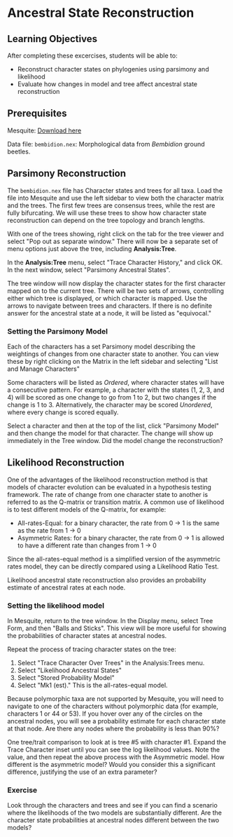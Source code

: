 # Ancestral State Reconstruction

## Learning Objectives
After completing these excercises, students will be able to:

* Reconstruct character states on phylogenies using parsimony and likelihood
* Evaluate how changes in model and tree affect ancestral state reconstruction


## Prerequisites 

Mesquite: [Download here](https://github.com/MesquiteProject/MesquiteCore/releases)

Data file: `bembidion.nex`: Morphological data from *Bembidion* ground beetles.

## Parsimony Reconstruction

The `bembidion.nex` file has Character states and trees for all taxa. Load the file into Mesquite and use the left sidebar to view both the character matrix and the trees. The first few trees are consensus trees, while the rest are fully bifurcating. We will use these trees to show how character state reconstruction can depend on the tree topology and branch lengths.

With one of the trees showing, right click on the tab for the tree viewer and select "Pop out as separate window." There will now be a separate set of menu options just above the tree, including **Analysis:Tree**.

In the **Analysis:Tree** menu, select "Trace Character History," and click OK. In the next window, select  "Parsimony Ancestral States".

The tree window will now display the character states for the first character mapped on to the current tree. There will be two sets of arrows, controlling either which tree is displayed, or which character is mapped. Use the arrows to navigate between trees and characters. If there is no definite answer for the ancestral state at a node, it will be listed as "equivocal."

### Setting the Parsimony Model
Each of the characters has a set Parsimony model describing the weightings of changes from one character state to another. You can view these by right clicking on the Matrix in the left sidebar and selecting "List and Manage Characters"

Some characters will be listed as *Ordered*, where character states will have a consecutive pattern. For example, a character with the states (1, 2, 3, and 4) will be scored as one change to go from 1 to 2, but two changes if the change is 1 to 3. Alternatively, the character may be scored *Unordered*, where every change is scored equally.

Select a character and then at the top of the list, click "Parsimony Model" and then change the model for that character. The change will show up immediately in the Tree window. Did the model change the reconstruction?

## Likelihood Reconstruction

One of the advantages of the likelihood reconstruction method is that models of character evolution can be evaluated in a hypothesis testing framework. The rate of change from one character state to another is referred to as the Q-matrix or transition matrix. A common use of likelihood is to test different models of the Q-matrix, for example:

* All-rates-Equal: for a binary character, the rate from 0 -> 1 is the same as the rate from 1 -> 0
* Asymmetric Rates: for a binary character, the rate from 0 -> 1 is allowed to have a different rate than changes from 1 -> 0

Since the all-rates-equal method is a simplified version of the asymmetric rates model, they can be directly compared using a Likelihood Ratio Test.

Likelihood ancestral state reconstruction also provides an probability estimate of ancestral rates at each node.

### Setting the likelihood model

In Mesquite, return to the tree window. In the Display menu, select Tree Form, and then "Balls and Sticks". This view will be more useful for showing the probabilities of character states at ancestral nodes.

Repeat the process of tracing character states on the tree:

1. Select "Trace Character Over Trees" in the Analysis:Trees menu.
2. Select "Likelihood Ancestral States"
3. Select "Stored Probability Model"
4. Select "Mk1 (est)." This is the all-rates-equal model.

Because polymorphic taxa are not supported by Mesquite, you will need to navigate to one of the characters without polymorphic data (for example, characters 1 or 44 or 53). If you hover over any of the circles on the ancestral nodes, you will see a probability estimate for each character state at that node. Are there any nodes where the probability is less than 90%?

One tree/trait comparison to look at is tree #5 with character #1. Expand the Trace Character inset until you can see the log likelihood values. Note the value, and then repeat the above process with the Asymmetric model. How different is the asymmetric model? Would you consider this a significant difference, justifying the use of an extra parameter?

### Exercise
Look through the characters and trees and see if you can find a scenario where the likelihoods of the two models are substantially different. Are the character state probabilities at ancestral nodes different between the two models?

